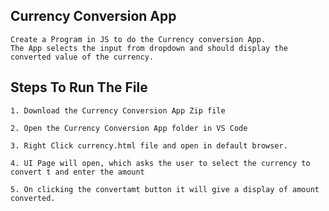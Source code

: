 ## Currency Conversion App

    Create a Program in JS to do the Currency conversion App. 
    The App selects the input from dropdown and should display the converted value of the currency.
    
## Steps To Run The File

    1. Download the Currency Conversion App Zip file

    2. Open the Currency Conversion App folder in VS Code

    3. Right Click currency.html file and open in default browser.

    4. UI Page will open, which asks the user to select the currency to convert t and enter the amount 
    
    5. On clicking the convertamt button it will give a display of amount converted.
